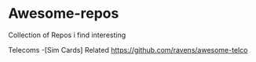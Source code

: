 # Awesome-repos
Collection of Repos i find interesting

Telecoms -[Sim Cards] Related 
https://github.com/ravens/awesome-telco 
